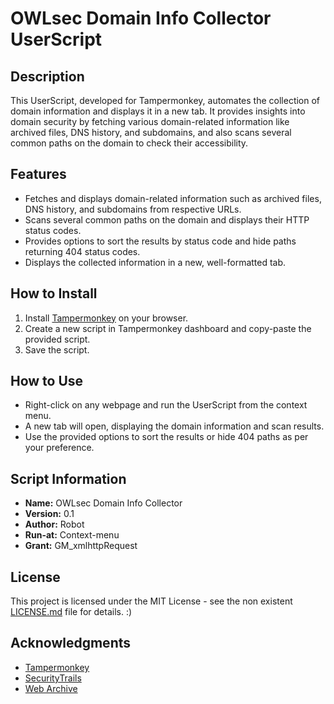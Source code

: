 # OWLsec Domain Info Collector UserScript

## Description

This UserScript, developed for Tampermonkey, automates the collection of domain information and displays it in a new tab. It provides insights into domain security by fetching various domain-related information like archived files, DNS history, and subdomains, and also scans several common paths on the domain to check their accessibility.

## Features

- Fetches and displays domain-related information such as archived files, DNS history, and subdomains from respective URLs.
- Scans several common paths on the domain and displays their HTTP status codes.
- Provides options to sort the results by status code and hide paths returning 404 status codes.
- Displays the collected information in a new, well-formatted tab.

## How to Install

1. Install [Tampermonkey](http://tampermonkey.net/) on your browser.
2. Create a new script in Tampermonkey dashboard and copy-paste the provided script.
3. Save the script.

## How to Use

- Right-click on any webpage and run the UserScript from the context menu.
- A new tab will open, displaying the domain information and scan results.
- Use the provided options to sort the results or hide 404 paths as per your preference.

## Script Information

- **Name:** OWLsec Domain Info Collector
- **Version:** 0.1
- **Author:** Robot
- **Run-at:** Context-menu
- **Grant:** GM_xmlhttpRequest

## License

This project is licensed under the MIT License - see the non existent [LICENSE.md](LICENSE.md) file for details.
:)

## Acknowledgments

- [Tampermonkey](http://tampermonkey.net/)
- [SecurityTrails](https://securitytrails.com/)
- [Web Archive](https://web.archive.org/)

